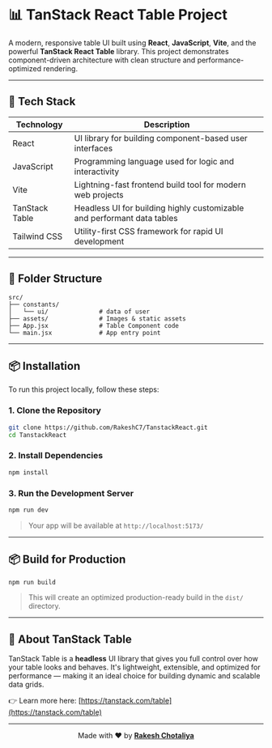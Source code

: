 # 📊 TanStack React Table Project

A modern, responsive table UI built using **React**, **JavaScript**, **Vite**, and the powerful **TanStack React Table** library. This project demonstrates component-driven architecture with clean structure and performance-optimized rendering.

---

## 🚀 Tech Stack

| Technology        | Description                                                                 |
|------------------|-----------------------------------------------------------------------------|
| React            | UI library for building component-based user interfaces                     |
| JavaScript       | Programming language used for logic and interactivity                       |
| Vite             | Lightning-fast frontend build tool for modern web projects                  |
| TanStack Table   | Headless UI for building highly customizable and performant data tables     |
| Tailwind CSS     | Utility-first CSS framework for rapid UI development                        |

---

## 📂 Folder Structure

```
src/
├── constants/
│   └── ui/              # data of user
├── assets/              # Images & static assets
├── App.jsx              # Table Component code
└── main.jsx             # App entry point
```

---

## 📦 Installation

To run this project locally, follow these steps:

### 1. Clone the Repository
```bash
git clone https://github.com/RakeshC7/TanstackReact.git
cd TanstackReact
```

### 2. Install Dependencies
```bash
npm install
```

### 3. Run the Development Server
```bash
npm run dev
```
> Your app will be available at `http://localhost:5173/`

---

## 📦 Build for Production

```bash
npm run build
```
> This will create an optimized production-ready build in the `dist/` directory.

---

## 📖 About TanStack Table

TanStack Table is a **headless** UI library that gives you full control over how your table looks and behaves. It's lightweight, extensible, and optimized for performance — making it an ideal choice for building dynamic and scalable data grids.

👉 Learn more here: [https://tanstack.com/table](https://tanstack.com/table)

---

<div align="center">
  Made with ❤️ by <a href="mailto:rcdesign28@gmail.com"><strong>Rakesh Chotaliya</strong></a>
</div>